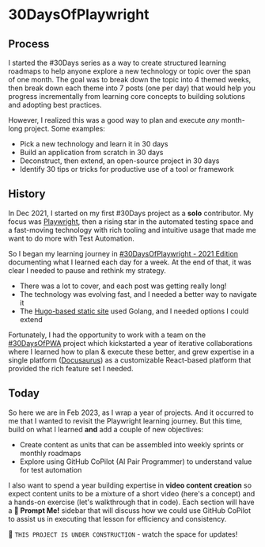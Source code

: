 # 30DaysOfPlaywright


## Process

I started the #30Days series as a way to create structured learning roadmaps to help anyone explore a new technology or topic over the span of one month. The goal was to break down the topic into 4 themed weeks, then break down each theme into 7 posts (one per day) that would help you progress incrementally from learning core concepts to building solutions and adopting best practices.

However, I realized this was a good way to plan and execute _any_ month-long project. Some examples:
 - Pick a new technology and learn it in 30 days
 - Build an application from scratch in 30 days
 - Deconstruct, then extend, an open-source project in 30 days
 - Identify 30 tips or tricks for productive use of a tool or framework


## History

In Dec 2021, I started on my first #30Days project as a **solo** contributor. My focus was [Playwright](https://playwright.dev), then a rising star in the automated testing space and a fast-moving technology with rich tooling and intuitive usage that made me want to do more with Test Automation.

So I began my learning journey in [#30DaysOfPlaywright - 2021 Edition](https://aka.ms/30daysOf/Playwright) documenting what I learned each day for a week. At the end of that, it was clear I needed to pause and rethink my strategy.
 * There was a lot to cover, and each post was getting really long!
 * The technology was evolving fast, and I needed a better way to navigate it
 * The [Hugo-based static site](https://nitya.github.io/learn-playwright/) used Golang, and I needed options I could extend
 
Fortunately, I had the opportunity to work with a team on the [#30DaysOfPWA](https://aka.ms/30DaysOf/PWA) project which kickstarted a year of iterative collaborations where I learned how to plan & execute these better, and grew expertise in a single platform ([Docusaurus](https://docusaurus.io)) as a customizable React-based platform that provided the rich feature set I needed.

## Today

So here we are in Feb 2023, as I wrap a year of projects. And it occurred to me that I wanted to revisit the Playwright learning journey. But this time, build on what I learned **and** add a couple of new objectives:
 * Create content as units that can be assembled into weekly sprints or monthly roadmaps
 * Explore using GitHub CoPilot (AI Pair Programmer) to understand value for test automation
 
I also want to spend a year building expertise in **video content creation** so expect content units to be a mixture of a short video (here's a concept) and a hands-on exercise (let's walkthrough that in code). Each section will have a **🤖 Prompt Me!** sidebar that will discuss how we could use GitHub CoPilot to assist us in executing that lesson for efficiency and consistency.

🚧 `THIS PROJECT IS UNDER CONSTRUCTION` - watch the space for updates!
